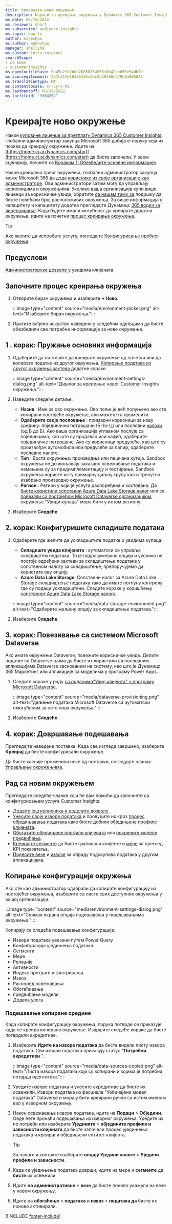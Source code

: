 ```yaml
---
title: Креирајте ново окружење
description: Кораци за креирање окружења у Dynamics 365 Customer Insights.
ms.date: 08/15/2022
ms.reviewer: mhart
ms.subservice: audience-insights
ms.topic: how-to
author: mukeshpo
ms.author: mukeshpo
manager: shellyha
ms.custom: intro-internal
searchScope:
- ci-home
- customerInsights
ms.openlocfilehash: 0a45e2fd2bdb7b85883a536f8b42ee650e54db7e
ms.sourcegitcommit: 267c317e10166146c9ac2c30560c479c9a005845
ms.translationtype: MT
ms.contentlocale: sr-Cyrl-RS
ms.lasthandoff: 08/16/2022
ms.locfileid: "9304262"
---
```

# <a name="create-a-new-environment"></a>Креирајте ново окружење

Након [куповине лиценце за претплату Dynamics 365 Customer Insights](paid-license.md), глобални администратор закупца Microsoft 365 добија е-поруку која их позива да креирају окружење. Идите на [https://home.ci.ai.dynamics.com/start](https://home.ci.ai.dynamics.com/start) да бисте започели. У овом сценарију, почните са [Кораком 1: Обезбедите основне информације](#step-1-provide-basic-information).

Након креирања првог окружења, глобални администратор закупца може Microsoft 365 да дода [кориснике из своје организације као администраторе](permissions.md). Ови администратори затим могу да управљају корисницима и окружењима. Уколико ваша организација купи више лиценци за корисничке увиде, обратите [се нашем тиму за](https://go.microsoft.com/fwlink/?linkid=2079641) подршку да бисте повећали број расположивих окружења. За више информација о капацитету и капацитету додатка прегледајте Дyнамицс [365 водич за лиценцирање](https://go.microsoft.com/fwlink/?LinkId=866544). Када будете имали могућност да креирате додатна окружења, идите на почетни [процес креирања окружења](#start-the-environment-creation-process).

> [!TIP]
> Ако желите да испробате услугу, погледајте [Конфигурисање пробног окружења](trial-signup.md).

## <a name="prerequisites"></a>Предуслови

[Администраторске дозволе у](permissions.md) увидима клијената

## <a name="start-the-environment-creation-process"></a>Започните процес креирања окружења

1. Отворите бирач окружења и изаберите **+ Ново**.
  
   :::image type="content" source="media/environment-picker.png" alt-text="Изаберите бирач окружења.":::

1. Пратите вођено искуство наведено у следећим одељцима да бисте обезбедили све потребне информације за ново окружење.

## <a name="step-1-provide-basic-information"></a>1 . корак: Пружање основних информација

1. Одаберите да ли желите да креирате окружење од почетка или да копирате податке из другог окружења. [Копирање података из другог окружења захтева](#copy-the-environment-configuration) додатне кораке.

   :::image type="content" source="media/environment-settings-dialog.png" alt-text="Дијалог за креирање новог Customer Insights окружења.":::

1. Наведите следеће детаље:

   - **Назив** : Име за ово окружење. Ово поље је већ попуњено ако сте копирали постојеће окружење, али можете га променити.
   - **Одаберите своје пословање** : примарни корисници за нову средину: појединачни потрошачи (Б-то-Ц) или пословни [налози](work-with-business-accounts.md) (од Б до Б). Ако ваша организација углавном послује са појединцима, као што су продавац или кафић, одаберите појединачне потрошаче. Ако су корисници предузећа, као што су произвођач аутомобила или предузеће за папир, одаберите пословне налоге.
   - **Тип** : Врста окружења: производња или пешчана кутија. Sandbox окружења не дозвољавају заказано освежавање података и намењена су за предимплементацију и тестирање. Sandbox окружења користе исту примарну циљну групу као и тренутно изабрано производно окружење.
   - **Регион** : Регион у који је услуга распоређена и хостована. Да [бисте користили сопствени Azure Data Lake Storage налог](own-data-lake-storage.md) или се [повезали са постојећом Microsoft Dataverse организацијом](customer-insights-dataverse.md), окружење "Увиди купаца" мора бити у истом региону.

1. Изаберите **Следеће**.

## <a name="step-2-configure-data-storage"></a>2. корак: Конфигуришите складиште података

1. Одаберите где желите да ускладиштите податке о увидима купаца:

   - **Складиште увида клијената** : аутоматски се управља складиштем података. То је подразумевана опција и уколико не постоје одређени захтеви за складиштење података у сопственом налогу за складиштење, препоручујемо да користите ову опцију.
   - **Azure Data Lake Storage**: Сопствени налог за Azure Data Lake Storage складиштење података тако да имате потпуну контролу где су подаци ускладиштени. Следите кораке у коришћењу [сопственог Azure Data Lake Storage налога](own-data-lake-storage.md).

   :::image type="content" source="media/data-storage-environment.png" alt-text="Одаберите жељену опцију за складиштење података.":::

1. Изаберите **Следеће**.

## <a name="step-3-connect-to-microsoft-dataverse"></a>3. корак: Повезивање са системом Microsoft Dataverse

Ако имате окружење Dataverse, повежите корисничке увиде. Делите податке са Dataverse њима да бисте их користили са пословним апликацијама Dataverse заснованим на систему, као што је Дyнамицс 365 Маркетинг или апликације са моделима у програму Power Apps.

1. Следите кораке у раду [са подацима"Увид клијента" у програму Microsoft Dataverse](customer-insights-dataverse.md).

   :::image type="content" source="media/dataverse-provisioning.png" alt-text="дељење података Microsoft Dataverse са аутоматски омогућеним за нето нова окружења.":::

1. Изаберите **Следеће**.

## <a name="step-4-finalize-the-settings"></a>4. корак: Довршавање подешавања

Прегледајте наведене поставке. Када све изгледа завршено, изаберите **Креирај** да бисте конфигурисали окружење.

Да бисте касније променили неке од поставки, погледајте чланак [Управљање окружењима](manage-environments.md).

## <a name="work-with-your-new-environment"></a>Рад са новим окружењем

Прегледајте следеће чланке који ће вам помоћи да започнете са конфигурисањем услуге Customer Insights:

- [Додајте још корисника и доделите дозволе](permissions.md).
- [Унесите своје изворе података](data-sources.md) и провуците их кроз [процес обједињавања података](data-unification.md) како бисте добили [обједињене профиле клијената](customer-profiles.md).
- [Обогатите обједињене профиле клијената](enrichment-hub.md) или [покрените моделе предвиђања](predictions-overview.md).
- [Креирајте сегменте](segments.md) да бисте груписали клијенте и [мере](measures.md) за преглед KPI показатеља.
- [Подесите везе](connections.md) и [извозе](export-destinations.md) за обраду подскупова података у другим апликацијама.

## <a name="copy-the-environment-configuration"></a>Копирање конфигурације окружења

Ако сте као администратор одабрали да копирате конфигурацију из постојећег окружења, изаберите са листе свих доступних окружења у вашој организацији.

:::image type="content" source="media/environment-settings-dialog.png" alt-text="Снимак екрана опција подешавања у подешавањима окружења.":::

Копирају се следећа подешавања конфигурације:

- Извори података увезени путем Power Query
- Конфигурација уједињења података
- Сегменти
- Мере
- Релације
- Активности
- Индекс претраге и филтрирања
- Извоз
- Распоред освежавања
- Обогаћивања
- предвиђање модели
- Додела улога

### <a name="set-up-a-copied-environment"></a>Подешавање копиране средине

Када копирате конфигурацију окружења, порука потврде се приказује када се креира копирано окружење. Извршите следеће кораке да бисте потврдили акредитиве.

1. Изаберите **Идите на изворе података** да бисте видели листу извора података. Сви извори података приказују статус **"Потребни акредитиви** ".

   :::image type="content" source="media/data-sources-copied.png" alt-text="Листа извора података који су копирани и којима је потребна потврда идентитета.":::

1. Уредите изворе података и унесите акредитиве да бисте их освежили. Извори података из фасцикле "Уобичајени модел података" Dataverse и морају бити креирани ручно са истим именом као у изворном окружењу.

1. Након освежавања извора података, идите на **Подаци** > **Обједини**. Овде ћете пронаћи подешавања из изворног окружења. Уредите их по потреби или изаберите **Уједините** > **обједините профиле и зависности клијената** да бисте започели процес уједињења података и креирали обједињени ентитет клијента.

   > [!TIP]
   > За налоге и контакте изаберите **опцију Уједини налоге** > **Уједини профиле и зависности**.

1. Када се уједињење података доврши, идите на мере и **сегменте** да **бисте** их освежили.

1. Идите **на административне** > **везе** да бисте поново укажули на везе у новом окружењу.

1. Идите на **обогаћење** > **података** и **извоз** > **података да** бисте их поново активирали.

[!INCLUDE [footer-include](includes/footer-banner.md)]
